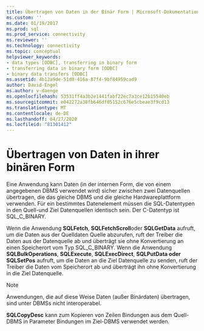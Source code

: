 ```yaml
---
title: Übertragen von Daten in der Binär Form | Microsoft-Dokumentation
ms.custom: ''
ms.date: 01/19/2017
ms.prod: sql
ms.prod_service: connectivity
ms.reviewer: ''
ms.technology: connectivity
ms.topic: conceptual
helpviewer_keywords:
- data types [ODBC], transferring in binary form
- transferring data in binary form [ODBC]
- binary data transfers [ODBC]
ms.assetid: 4b12a9de-51d0-416a-87f4-9bf84959cad9
author: David-Engel
ms.author: v-daenge
ms.openlocfilehash: 53531ff4a3b2e1441fabf22ec7a3ce12b15540eb
ms.sourcegitcommit: e042272a38fb646df05152c676e5cbeae3f9cd13
ms.translationtype: MT
ms.contentlocale: de-DE
ms.lasthandoff: 04/27/2020
ms.locfileid: "81301412"
---
```

# <a name="transferring-data-in-its-binary-form"></a>Übertragen von Daten in ihrer binären Form
Eine Anwendung kann Daten (in der internen Form, die von einem angegebenen DBMS verwendet wird) sicher zwischen zwei Datenquellen übertragen, die das gleiche DBMS und die gleiche Hardwareplattform verwenden. Für ein bestimmtes Datenelement müssen die SQL-Datentypen in den Quell-und Ziel Datenquellen identisch sein. Der C-Datentyp ist SQL_C_BINARY.  
  
 Wenn die Anwendung **SQLFetch**, **SQLFetchScroll**oder **SQLGetData** aufruft, um die Daten aus der Quelldaten Quelle abzurufen, ruft der Treiber die Daten aus der Datenquelle ab und überträgt sie ohne Konvertierung an einen Speicherort vom Typ SQL_C_BINARY. Wenn die Anwendung **SQLBulkOperations**, **SQLExecute**, **SQLExecDirect**, **SQLPutData oder SQLSetPos** aufruft, um die Daten an die Ziel Datenquelle zu senden, ruft der Treiber die Daten vom Speicherort ab und überträgt ihn ohne Konvertierung in die Ziel Datenquelle.  
  
> [!NOTE]  
>  Anwendungen, die auf diese Weise Daten (außer Binärdaten) übertragen, sind unter DBMSs nicht interoperabel.  
  
 **SQLCopyDesc** kann zum Kopieren von Zeilen Bindungen aus dem Quell-DBMS in Parameter Bindungen im Ziel-DBMS verwendet werden.

